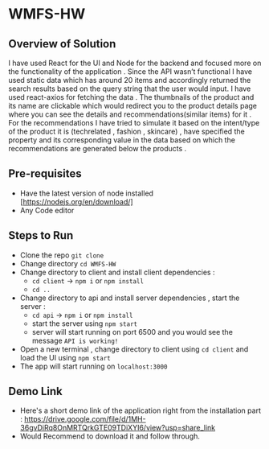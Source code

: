 # WMFS-HW

## Overview of Solution
I have used React for the UI and Node for the backend and focused more on the functionality of the application . Since the API wasn’t functional I have used static data which has around 20 items and accordingly returned the search results based on the query string that the user would input. I have used react-axios for fetching the data .  The thumbnails of the product and its name are clickable which would redirect you to the product details page where you can see the details and recommendations(similar items) for it . For the recommendations I have tried to simulate it based on the intent/type of the product it is (techrelated , fashion , skincare) , have specified the property and its corresponding value in the data based on which the recommendations are generated below the products .

## Pre-requisites
- Have the latest version of node installed [https://nodejs.org/en/download/]
- Any Code editor

## Steps to Run
- Clone the repo `git clone`
- Change directory `cd WMFS-HW`
- Change directory to client and install client dependencies :
  - `cd client` -> `npm i` or `npm install`
  - `cd ..`
- Change directory to api and install server dependencies , start the server :
  - `cd api` -> `npm i` or `npm install`
  -  start the server using `npm start`
  - server will start running on port 6500 and you would see the message `API is working!`
- Open a new terminal , change directory to client using `cd client` and load the UI using `npm start`
- The app will start running on `localhost:3000`

## Demo Link 
- Here's a short demo link of the application right from the installation part : https://drive.google.com/file/d/1MH-36gvDiRq8OnMRTQrkGTE09TDiXYI6/view?usp=share_link
- Would Recommend to download it and follow through.
  
